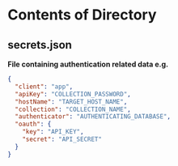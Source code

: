 # Contents of Directory

## secrets.json

**File containing authentication related data e.g.**
```json
{
  "client": "app",
  "apiKey": "COLLECTION_PASSWORD",
  "hostName": "TARGET_HOST_NAME",
  "collection": "COLLECTION_NAME",
  "authenticator": "AUTHENTICATING_DATABASE",
  "oauth": {
    "key": "API_KEY",
    "secret": "API_SECRET"
  }
}
```

